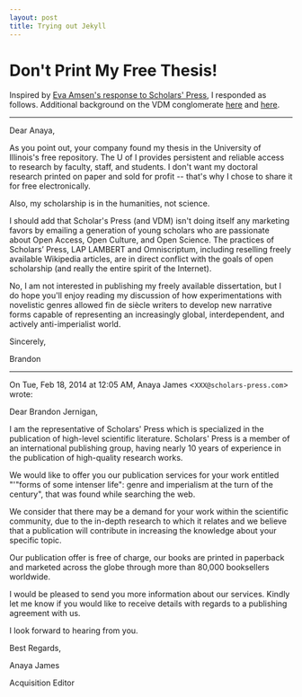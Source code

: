 ```yaml
---
layout: post
title: Trying out Jekyll
---
```


Don't Print My Free Thesis!
=============

Inspired by [Eva Amsen's response to Scholars' Press](http://easternblot.net/2013/09/06/please-do-not-publish-my-thesis/), I responded as follows. Additional background on the VDM conglomerate [here](http://en.wikipedia.org/wiki/VDM_Publishing) and [here](http://scholarlyoa.com/2012/11/05/lambert-academic-publishing-a-must-to-avoid/).

* * *

Dear Anaya,

As you point out, your company found my thesis in the University of Illinois's free repository. The U of I provides persistent and reliable access to research by faculty, staff, and students. I don't want my doctoral research printed on paper and sold for profit -- that's why I chose to share it for free electronically.

Also, my scholarship is in the humanities, not science.

I should add that Scholar's Press (and VDM) isn't doing itself any marketing favors by emailing a generation of young scholars who are passionate about Open Access, Open Culture, and Open Science. The practices of Scholars’ Press, LAP LAMBERT and Omniscriptum, including reselling freely available Wikipedia articles, are in direct conflict with the goals of open scholarship (and really the entire spirit of the Internet).

No, I am not interested in publishing my freely available dissertation, but I do hope you'll enjoy reading my discussion of how experimentations with novelistic genres allowed fin de siècle writers to develop new narrative forms capable of representing an increasingly global, interdependent, and actively anti-imperialist world.

Sincerely,

Brandon

* * *

On Tue, Feb 18, 2014 at 12:05 AM, Anaya James <`XXX@scholars-press.com`> wrote:

Dear Brandon Jernigan,

I am the representative of Scholars' Press which is specialized in the publication of high-level scientific literature.
Scholars' Press is a member of an international publishing group, having nearly 10 years of experience in the publication of high-quality research works.

We would like to offer you our publication services for your work entitled "'"forms of some intenser life": genre and imperialism at the turn of the century", that was found while searching the web.

We consider that there may be a demand for your work within the scientific community, due to the in-depth research to which it relates and we believe that a publication will contribute in increasing the knowledge about your specific topic.

Our publication offer is free of charge, our books are printed in paperback and marketed across the globe through more than 80,000 booksellers worldwide.

I would be pleased to send you more information about our services. Kindly let me know if you would like to receive details with regards to a publishing agreement with us.

I look forward to hearing from you.

Best Regards,

Anaya James

Acquisition Editor


